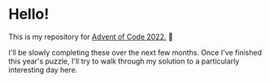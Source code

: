 # Hello! 
This is my repository for [Advent of Code 2022.](https://adventofcode.com/2022)  :christmas_tree:

I'll be slowly completing these over the next few months. Once I've finished this year's puzzle, I'll try to walk through my solution to a particularly interesting day here. 
